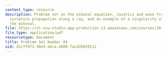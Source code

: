 ```yaml
---
content_type: resource
description: Problem set on the eikonal equation, caustics and wave fronts, the front
  curvature propagation along a ray, and an example of a singularity along a ray for
  the eikonal.
file: https://ol-ocw-studio-app-production.s3.amazonaws.com/courses/18-306-advanced-partial-differential-equations-with-applications-fall-2009/d1c7f9f33be4a6caa608facd2bb59111_MIT18_306f09_pset04_ProblemSet200904.pdf
file_type: application/pdf
resourcetype: Document
title: Problem Set Number 04
uid: d1c7f9f3-3be4-a6ca-a608-facd2bb59111
---
```

